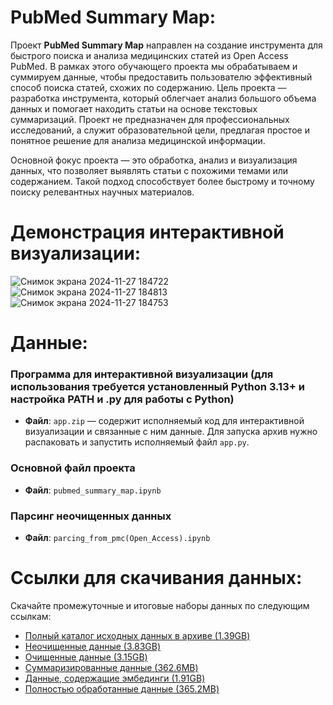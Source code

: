# PubMed Summary Map:

Проект **PubMed Summary Map** направлен на создание инструмента для быстрого поиска и анализа медицинских статей из Open Access PubMed. В рамках этого обучающего проекта мы обрабатываем и суммируем данные, чтобы предоставить пользователю эффективный способ поиска статей, схожих по содержанию. Цель проекта — разработка инструмента, который облегчает анализ большого объема данных и помогает находить статьи на основе текстовых суммаризаций. Проект не предназначен для профессиональных исследований, а служит образовательной цели, предлагая простое и понятное решение для анализа медицинской информации.

Основной фокус проекта — это обработка, анализ и визуализация данных, что позволяет выявлять статьи с похожими темами или содержанием. Такой подход способствует более быстрому и точному поиску релевантных научных материалов.

# Демонстрация интерактивной визуализации:
![Снимок экрана 2024-11-27 184722](https://github.com/user-attachments/assets/0fb99531-a535-43e1-9904-1b33dbaa4db0)
![Снимок экрана 2024-11-27 184813](https://github.com/user-attachments/assets/8f29ef57-e7b6-4e03-bc0c-ee764913fc37)
![Снимок экрана 2024-11-27 184753](https://github.com/user-attachments/assets/328e8e29-62e0-4fc5-9928-3272dceaa39f)

# Данные:

### Программа для интерактивной визуализации (для использования требуется установленный Python 3.13+ и настройка PATH и .py для работы с Python)
- **Файл**: `app.zip` — содержит исполняемый код для интерактивной визуализации и связанные с ним данные. Для запуска архив нужно распаковать и запустить исполняемый файл `app.py`.

### Основной файл проекта
- **Файл**: `pubmed_summary_map.ipynb`

### Парсинг неочищенных данных
- **Файл**: `parcing_from_pmc(Open_Access).ipynb`

# Ссылки для скачивания данных:

Скачайте промежуточные и итоговые наборы данных по следующим ссылкам:

- [Полный каталог исходных данных в архиве (1.39GB)](https://drive.google.com/file/d/1_i0wCumygZdXJ2SjeWkuB8WacKCDgiMR/view?usp=sharing)
- [Неочищенные данные (3.83GB)](https://drive.google.com/file/d/1szwhY_evSXgDNc8AQtTXqkxHYTqnrarj/view?usp=sharing)
- [Очищенные данные (3.15GB)](https://drive.google.com/file/d/1s8GdS-lqiSJsOLuoTKwl0FcjXBpsRDbO/view?usp=sharing)
- [Суммаризированные данные (362.6MB)](https://drive.google.com/file/d/1sndcHUawuYSRdSeIcuXfzSsOYRVwPMiC/view?usp=sharing)
- [Данные, содержащие эмбединги (1.91GB)](https://drive.google.com/file/d/1WuaNgYlVAPeiK57ITVl5F1Y_A4oTlOjM/view?usp=sharing)
- [Полностью обработанные данные (365.2MB)](https://drive.google.com/file/d/1dlbRkQPklHLIB8GyV4sEYkKV8kN4EFk8/view?usp=sharing)


